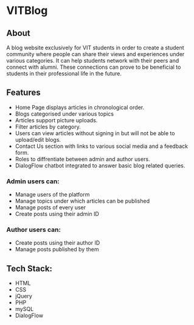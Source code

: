 # VITBlog
## About
A blog website exclusively for VIT students in order to create a student
community where people can share their views and experiences under various
categories. It can help students network with their peers and connect with alumni. These
connections can prove to be beneficial to students in their professional life in the future.

## Features
- Home Page displays articles in chronological order.
- Blogs categorised under various topics
- Articles support picture uploads.
- Filter articles by category.
- Users can view articles without signing in but will not be able to upload/edit blogs.
- Contact Us section with links to various social media and a feedback form.
- Roles to diffrentiate between admin and author users.
- DialogFlow chatbot integrated to answer basic blog related queries.

### Admin users can:
- Manage users of the platform
- Manage topics under which articles can be published
- Manage posts of every user
- Create posts using their admin ID

### Author users can:
- Create posts using their author ID
- Manage posts published by them

## Tech Stack:
- HTML
- CSS
- jQuery
- PHP
- mySQL
- DialogFlow
